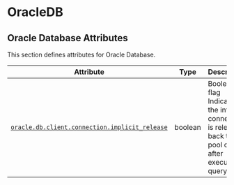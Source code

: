 <!-- NOTE: THIS FILE IS AUTOGENERATED. DO NOT EDIT BY HAND. -->
<!-- see templates/registry/markdown/attribute_namespace.md.j2 -->

# OracleDB

## Oracle Database Attributes

This section defines attributes for Oracle Database.

| Attribute | Type | Description | Examples | Stability |
|---|---|---|---|---|
| <a id="oracle-db-client-connection-implicit-release" href="#oracle-db-client-connection-implicit-release">`oracle.db.client.connection.implicit_release`</a> | boolean | Boolean flag Indicating if the internal connection is released back to pool or not after executing a query. | `true` | ![Development](https://img.shields.io/badge/-development-blue) |
